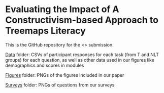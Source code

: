 # Evaluating the Impact of A Constructivism-based Approach to Treemaps Literacy

This is the GitHub repository for the <> submission.

<a href="https://github.com/vis-graphics/treemaps-literacy/tree/main/data">Data</a> folder: CSVs of participant responses for each task (from T and NLT groups) for each question, as well as other data used in our figures like demographics and scores in modules

<a href="https://github.com/vis-graphics/treemaps-literacy/tree/main/figures">Figures</a> folder: PNGs of the figures included in our paper

<a href="https://github.com/vis-graphics/treemaps-literacy/tree/main/surveys">Surveys</a> folder: PNGs of questions from our surveys
